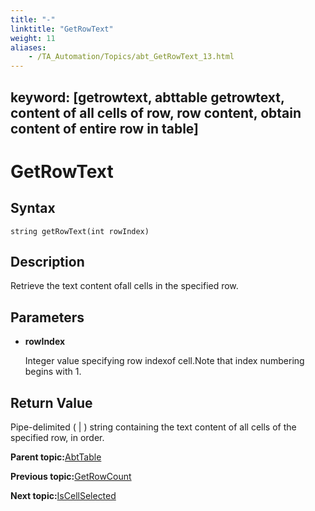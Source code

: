 ```yaml
--- 
title: "-"
linktitle: "GetRowText"
weight: 11
aliases: 
    - /TA_Automation/Topics/abt_GetRowText_13.html
---
```

keyword: [getrowtext, abttable getrowtext, content of all cells of row, row content, obtain content of entire row in table]
---

# GetRowText

## Syntax

`string getRowText(int rowIndex)`

## Description

Retrieve the text content ofall cells in the specified row.

## Parameters

-   **rowIndex**

    Integer value specifying row indexof cell.Note that index numbering begins with 1.


## Return Value

Pipe-delimited \( \| \) string containing the text content of all cells of the specified row, in order.

**Parent topic:**[AbtTable](/TA_Automation/Topics/abt_AbtTable.html)

**Previous topic:**[GetRowCount](/TA_Automation/Topics/abt_GetRowCount_13.html)

**Next topic:**[IsCellSelected](/TA_Automation/Topics/abt_IsCellSelected_13.html)

